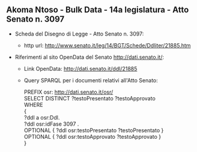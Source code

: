 ## Akoma Ntoso - Bulk Data - 14a legislatura - Atto Senato n. 3097 ##

* Scheda del Disegno di Legge - Atto Senato n. 3097:
	* http url: http://www.senato.it/leg/14/BGT/Schede/Ddliter/21885.htm

* Riferimenti al sito OpenData del Senato http://dati.senato.it/:
	* Link OpenData: http://dati.senato.it/ddl/21885
	* Query SPARQL per i documenti relativi all'Atto Senato:

        PREFIX osr: <http://dati.senato.it/osr/>  
		SELECT DISTINCT ?testoPresentato ?testoApprovato  
		WHERE  
		{  
		    ?ddl a osr:Ddl.  
		    ?ddl osr:idFase 3097 .  
		    OPTIONAL { ?ddl osr:testoPresentato ?testoPresentato }  
		    OPTIONAL { ?ddl osr:testoApprovato ?testoApprovato }  
		}
		